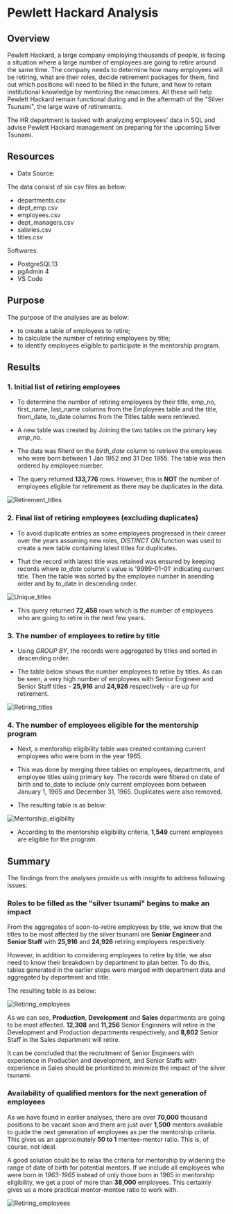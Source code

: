 # Pewlett Hackard Analysis

## Overview

Pewlett Hackard, a large company employing thousands of people, is facing a situation where a large number of employees are going to retire around the same time. The company needs to determine how many employees will be retiring, what are their roles, decide retirement packages for them, find out which positions will need to be filled in the future, and how to retain institutional knowledge by mentoring the newcomers. All these will help Pewlett Hackard remain functional during and in the aftermath of the "Silver Tsunami", the large wave of retirements.

The HR department is tasked with analyzing employees' data in SQL and advise Pewlett Hackard management on preparing for the upcoming Silver Tsunami.

## Resources

- Data Source:

The data consist of six csv files as below:
- departments.csv
- dept_emp.csv
- employees.csv             
- dept_managers.csv
- salaries.csv             
- titles.csv

Softwares:

- PostgreSQL13
- pgAdmin 4
- VS Code

## Purpose

The purpose of the analyses are as below:

- to create a table of employees to retire;
- to calculate the number of retiring employees by title;
- to identify employees eligible to participate in the mentorship program.

## Results

### 1. Initial list of retiring employees

- To determine the number of retiring employees by their title, emp_no, first_name, last_name columns from the Employees table and the title, from_date, to_date columns from the Titles table were retrieved.

- A new table was created by Joining the two tables on the primary key *emp_no*.

- The data was filterd on the *birth_date* column to retrieve the employees who were born between 1 Jan 1952 and 31 Dec 1955. The table was then ordered by employee number.

- The query returned **133,776** rows. However, this is **NOT** the number of employees eligible for retirement as there may be duplicates in the data.

![Retirement_titles](https://github.com/Nusratnimme/Pewlett-Hackard-Analysis/blob/main/Resources/Retirement_titles.png)

### 2. Final list of retiring employees (excluding duplicates)

- To avoid duplicate entries as some employees progressed in their career over the years assuming new roles, *DISTINCT ON* function was used to create a new table containing latest titles for duplicates. 

- That the record with latest title was retained was ensured by keeping records where *to_date* column's value is '9999-01-01' indicating current title. Then the table was sorted by the employee number in asending order and by to_date in descending order.

![Unique_titles](https://github.com/Nusratnimme/Pewlett-Hackard-Analysis/blob/main/Resources/Unique_titles.png)

- This query returned **72,458** rows which is the number of employees who are going to retire in the next few years.

### 3. The number of employees to retire by title

- Using *GROUP BY*, the records were aggregated by titles and sorted in descending order.

- The table below shows the number employees to retire by titles. As can be seen, a very high number of employees with Senior Engineer and Senior Staff titles - **25,916** and **24,926** respectively - are up for retirement.

![Retiring_titles](https://github.com/Nusratnimme/Pewlett-Hackard-Analysis/blob/main/Resources/Retiring_titles.png)

### 4. The number of employees eligible for the mentorship program

- Next, a mentorship eligibility table was created containing current employees who were born in the year 1965.

- This was done by merging three tables on employees, departments, and employee titles using primary key. The records were filtered on date of birth and to_date to include only current employees born between January 1, 1965 and December 31, 1965. Duplicates were also removed. 

- The resulting table is as below:

![Mentorship_eligibility](https://github.com/Nusratnimme/Pewlett-Hackard-Analysis/blob/main/Resources/Mentorship_program.png)

- According to the mentorship eligibility criteria, **1,549** current employees are eligible for the program.


## Summary

The findings from the analyses provide us with insights to address following issues:

### Roles to be filled as the "silver tsunami" begins to make an impact

From the aggregates of soon-to-retire employees by title, we know that the titles to be most affected by the silver tsunami are **Senior Engineer** and **Senior Staff** with **25,916** and **24,926** retiring employees respectively.   

However, in addition to considering employees to retire by title, we also need to know their breakdown by department to plan better. To do this, tables generated in the earlier steps were merged with department data and aggregated by department and title.   

The resulting table is as below:   

![Retiring_employees](https://github.com/Nusratnimme/Pewlett-Hackard-Analysis/blob/main/Resources/Retiries_by_dept.png)

As we can see, **Production**, **Development** and **Sales** departments are going to be most affected. **12,308** and **11,256** Senior Enginners will retire in the Development and Production departments respectively, and **8,802** Senior Staff in the Sales department will retire.

It can be concluded that the recruitment of Senior Engineers with experience in Production and development, and Senior Staffs with experience in Sales should be prioritized to minimize the impact of the silver tsunami. 

### Availability of qualified mentors for the next generation of employees

As we have found in earlier analyses, there are over **70,000** thousand positions to be vacant soon and there are just over **1,500** mentors available to guide the next generation of employees as per the mentorship criteria. This gives us an approximately **50 to 1** mentee-mentor ratio. This is, of course, not ideal.

A good solution could be to relax the criteria for mentorship by widening the range of date of birth for potential mentors. If we include all employees who were born in *1963-1965* instead of only those born in 1965 in mentorship eligibility, we get a pool of more than **38,000** employees. This certainly gives us a more practical mentor-mentee ratio to work with.

![Retiring_employees](https://github.com/Nusratnimme/Pewlett-Hackard-Analysis/blob/main/Resources/Qualified_mentors.png)
